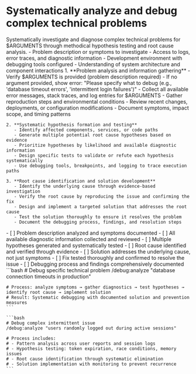 # Systematically analyze and debug complex technical problems

<instructions>
  <context>
    Systematically investigate and diagnose complex technical problems for $ARGUMENTS through methodical hypothesis testing and root cause analysis.
  </context>

  <requirements>
    - Problem description or symptoms to investigate
    - Access to logs, error traces, and diagnostic information
    - Development environment with debugging tools configured
    - Understanding of system architecture and component interactions
  </requirements>

  <execution>
    1. **Problem analysis and information gathering**
       - Verify $ARGUMENTS is provided (problem description required)
       - If no argument provided, show error: "Please specify what to debug (e.g., 'database timeout errors', 'intermittent login failures')"
       - Collect all available error messages, stack traces, and log entries for $ARGUMENTS
       - Gather reproduction steps and environmental conditions
       - Review recent changes, deployments, or configuration modifications
       - Document symptoms, impact scope, and timing patterns

    2. **Systematic hypothesis formation and testing**
       - Identify affected components, services, or code paths
       - Generate multiple potential root cause hypotheses based on evidence
       - Prioritize hypotheses by likelihood and available diagnostic information
       - Design specific tests to validate or refute each hypothesis systematically
       - Use debugging tools, breakpoints, and logging to trace execution paths

    3. **Root cause identification and solution development**
       - Identify the underlying cause through evidence-based investigation
       - Verify the root cause by reproducing the issue and confirming the fix
       - Design and implement a targeted solution that addresses the root cause
       - Test the solution thoroughly to ensure it resolves the problem
       - Document the debugging process, findings, and resolution steps
  </execution>

  <validation>
    - [ ] Problem description analyzed and symptoms documented
    - [ ] All available diagnostic information collected and reviewed
    - [ ] Multiple hypotheses generated and systematically tested
    - [ ] Root cause identified and verified through evidence
    - [ ] Solution addresses the underlying cause, not just symptoms
    - [ ] Fix tested thoroughly and confirmed to resolve the issue
    - [ ] Debugging process and findings comprehensively documented
  </validation>

  <examples>
    ```bash
    # Debug specific technical problem
    /debug:analyze "database connection timeouts in production"

    # Process: analyze symptoms → gather diagnostics → test hypotheses → identify root cause → implement solution
    # Result: Systematic debugging with documented solution and prevention measures
    ```

    ```bash
    # Debug complex intermittent issue
    /debug:analyze "users randomly logged out during active sessions"

    # Process includes:
    # - Pattern analysis across user reports and session logs
    # - Hypothesis testing: token expiration, race conditions, memory issues
    # - Root cause identification through systematic elimination
    # - Solution implementation with monitoring to prevent recurrence
    ```
  </examples>
</instructions>
